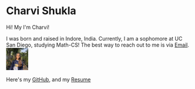 # Charvi Shukla
Hi! My I'm Charvi! 

I was born and raised in Indore, India. Currently, I am a sophomore at UC San Diego, studying Math-CS!
The best way to reach out to me is via [Email](mailto:cshukla@ucsd.edu). 
<img src="charvi_image.jpeg" width="60" height="60" />

Here's my [GitHub](https://github.com/charvishukla), and my [Resume](Charvi_resume.pdf)

